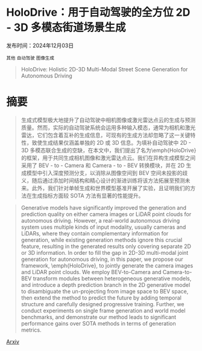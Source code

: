 # HoloDrive：用于自动驾驶的全方位 2D - 3D 多模态街道场景生成

发布时间：2024年12月03日

`其他` `自动驾驶` `图像生成`

> HoloDrive: Holistic 2D-3D Multi-Modal Street Scene Generation for Autonomous Driving

# 摘要

> 生成式模型极大地提升了自动驾驶中相机图像或激光雷达点云的生成与预测质量。然而，实际的自动驾驶系统会运用多种输入模态，通常为相机和激光雷达，它们包含着互补的生成信息，可现有的生成方法却忽略了这一关键特性，致使生成结果仅涵盖单独的 2D 或 3D 信息。为填补自动驾驶中 2D - 3D 多模态联合生成的空缺，在本文中，我们提出了名为\emph{HoloDrive}的框架，用于共同生成相机图像和激光雷达点云。我们在异构生成模型之间采用了 BEV - to - Camera 和 Camera - to - BEV 转换模块，并在 2D 生成模型中引入深度预测分支，以消除从图像空间到 BEV 空间未投影的歧义，随后通过添加时间结构和精心设计的渐进训练将该方法拓展至预测未来。此外，我们针对单帧生成和世界模型基准开展了实验，且证明我们的方法在生成指标方面较 SOTA 方法有显著的性能提升。

> Generative models have significantly improved the generation and prediction quality on either camera images or LiDAR point clouds for autonomous driving. However, a real-world autonomous driving system uses multiple kinds of input modality, usually cameras and LiDARs, where they contain complementary information for generation, while existing generation methods ignore this crucial feature, resulting in the generated results only covering separate 2D or 3D information. In order to fill the gap in 2D-3D multi-modal joint generation for autonomous driving, in this paper, we propose our framework, \emph{HoloDrive}, to jointly generate the camera images and LiDAR point clouds. We employ BEV-to-Camera and Camera-to-BEV transform modules between heterogeneous generative models, and introduce a depth prediction branch in the 2D generative model to disambiguate the un-projecting from image space to BEV space, then extend the method to predict the future by adding temporal structure and carefully designed progressive training. Further, we conduct experiments on single frame generation and world model benchmarks, and demonstrate our method leads to significant performance gains over SOTA methods in terms of generation metrics.

[Arxiv](https://arxiv.org/abs/2412.01407)